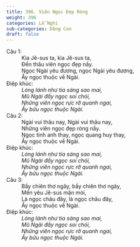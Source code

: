 ```yaml
---
title: 396. Viên Ngọc Đẹp Ròng
weight: 396
categories: Lễ Nghi
sub-categories: Dâng Con
draft: false
---
```

<dl><dt>Câu 1:</dt><dd data-verse="1">Kìa Jê-sus ta, kìa Jê-sus ta, <br/>Đến thâu viên ngọc đẹp nầy. <br/>Ngọc Ngài yêu đương, ngọc Ngài yêu đương, <br/>Ấy ngọc thuộc về Ngài. </dd><dt>Điệp khúc:</dt><dd data-chorus="1"><em>Lóng lánh như tia sáng sao mai, <br/>Mũ Ngài đầy ngọc soi chói, <br/>Những viên ngọc rực rỡ quanh ngai, <br/>Ấy bửu ngọc thuộc Ngài. </em></dd><dt>Câu 2:</dt><dd data-verse="2">Ngài vui thâu nay, Ngài vui thâu nay, <br/>Những viên ngọc đẹp ròng nầy. <br/>Ngọc tinh anh thay, ngọc quang huy thay, <br/>Ấy ngọc thuộc về Ngài. </dd><dt>Điệp khúc:</dt><dd data-chorus="1"><em>Lóng lánh như tia sáng sao mai, <br/>Mũ Ngài đầy ngọc soi chói, <br/>Những viên ngọc rực rỡ quanh ngai, <br/>Ấy bửu ngọc thuộc Ngài. </em></dd><dt>Câu 3:</dt><dd data-verse="3">Bầy chiên thơ ngây, bầy chiên thơ ngây, <br/>Mến yêu Jê-sus mặn mòi, <br/>Là ngọc châu đây, là ngọc châu đây, <br/>Ấy ngọc thuộc về Ngài. </dd><dt>Điệp khúc:</dt><dd data-chorus="1"><em>Lóng lánh như tia sáng sao mai, <br/>Mũ Ngài đầy ngọc soi chói, <br/>Những viên ngọc rực rỡ quanh ngai, <br/>Ấy bửu ngọc thuộc Ngài. </em></dd></dl>